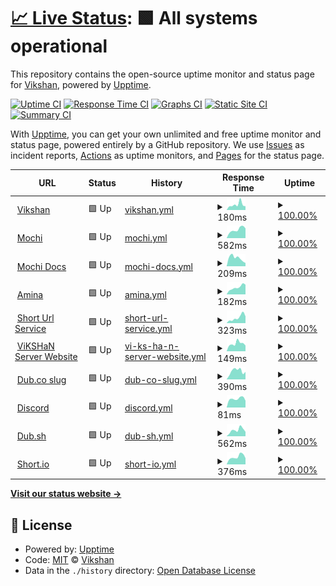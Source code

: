 # [📈 Live Status](https://status.vikshan.me): <!--live status--> **🟩 All systems operational**

This repository contains the open-source uptime monitor and status page for [Vikshan](ko-fi.com/vixshan), powered by [Upptime](https://github.com/upptime/upptime).

[![Uptime CI](https://github.com/vixshan/upptime/workflows/Uptime%20CI/badge.svg)](https://github.com/vixshan/upptime/actions?query=workflow%3A%22Uptime+CI%22)
[![Response Time CI](https://github.com/vixshan/upptime/workflows/Response%20Time%20CI/badge.svg)](https://github.com/vixshan/upptime/actions?query=workflow%3A%22Response+Time+CI%22)
[![Graphs CI](https://github.com/vixshan/upptime/workflows/Graphs%20CI/badge.svg)](https://github.com/vixshan/upptime/actions?query=workflow%3A%22Graphs+CI%22)
[![Static Site CI](https://github.com/vixshan/upptime/workflows/Static%20Site%20CI/badge.svg)](https://github.com/vixshan/upptime/actions?query=workflow%3A%22Static+Site+CI%22)
[![Summary CI](https://github.com/vixshan/upptime/workflows/Summary%20CI/badge.svg)](https://github.com/vixshan/upptime/actions?query=workflow%3A%22Summary+CI%22)

With [Upptime](https://upptime.js.org), you can get your own unlimited and free uptime monitor and status page, powered entirely by a GitHub repository. We use [Issues](https://github.com/vixshan/upptime/issues) as incident reports, [Actions](https://github.com/vixshan/upptime/actions) as uptime monitors, and [Pages](https://status.vikshan.me) for the status page.

<!--start: status pages-->
<!-- This summary is generated by Upptime (https://github.com/upptime/upptime) -->
<!-- Do not edit this manually, your changes will be overwritten -->
<!-- prettier-ignore -->
| URL | Status | History | Response Time | Uptime |
| --- | ------ | ------- | ------------- | ------ |
| <img alt="" src="https://icons.duckduckgo.com/ip3/vikshan.tech.ico" height="13"> [Vikshan](https://vikshan.tech) | 🟩 Up | [vikshan.yml](https://github.com/vixshan/upptime/commits/HEAD/history/vikshan.yml) | <details><summary><img alt="Response time graph" src="./graphs/vikshan/response-time-week.png" height="20"> 180ms</summary><br><a href="https://status.vikshan.tech/history/vikshan"><img alt="Response time 132" src="https://img.shields.io/endpoint?url=https%3A%2F%2Fraw.githubusercontent.com%2Fvixshan%2Fupptime%2FHEAD%2Fapi%2Fvikshan%2Fresponse-time.json"></a><br><a href="https://status.vikshan.tech/history/vikshan"><img alt="24-hour response time 90" src="https://img.shields.io/endpoint?url=https%3A%2F%2Fraw.githubusercontent.com%2Fvixshan%2Fupptime%2FHEAD%2Fapi%2Fvikshan%2Fresponse-time-day.json"></a><br><a href="https://status.vikshan.tech/history/vikshan"><img alt="7-day response time 180" src="https://img.shields.io/endpoint?url=https%3A%2F%2Fraw.githubusercontent.com%2Fvixshan%2Fupptime%2FHEAD%2Fapi%2Fvikshan%2Fresponse-time-week.json"></a><br><a href="https://status.vikshan.tech/history/vikshan"><img alt="30-day response time 145" src="https://img.shields.io/endpoint?url=https%3A%2F%2Fraw.githubusercontent.com%2Fvixshan%2Fupptime%2FHEAD%2Fapi%2Fvikshan%2Fresponse-time-month.json"></a><br><a href="https://status.vikshan.tech/history/vikshan"><img alt="1-year response time 132" src="https://img.shields.io/endpoint?url=https%3A%2F%2Fraw.githubusercontent.com%2Fvixshan%2Fupptime%2FHEAD%2Fapi%2Fvikshan%2Fresponse-time-year.json"></a></details> | <details><summary><a href="https://status.vikshan.tech/history/vikshan">100.00%</a></summary><a href="https://status.vikshan.tech/history/vikshan"><img alt="All-time uptime 100.00%" src="https://img.shields.io/endpoint?url=https%3A%2F%2Fraw.githubusercontent.com%2Fvixshan%2Fupptime%2FHEAD%2Fapi%2Fvikshan%2Fuptime.json"></a><br><a href="https://status.vikshan.tech/history/vikshan"><img alt="24-hour uptime 100.00%" src="https://img.shields.io/endpoint?url=https%3A%2F%2Fraw.githubusercontent.com%2Fvixshan%2Fupptime%2FHEAD%2Fapi%2Fvikshan%2Fuptime-day.json"></a><br><a href="https://status.vikshan.tech/history/vikshan"><img alt="7-day uptime 100.00%" src="https://img.shields.io/endpoint?url=https%3A%2F%2Fraw.githubusercontent.com%2Fvixshan%2Fupptime%2FHEAD%2Fapi%2Fvikshan%2Fuptime-week.json"></a><br><a href="https://status.vikshan.tech/history/vikshan"><img alt="30-day uptime 100.00%" src="https://img.shields.io/endpoint?url=https%3A%2F%2Fraw.githubusercontent.com%2Fvixshan%2Fupptime%2FHEAD%2Fapi%2Fvikshan%2Fuptime-month.json"></a><br><a href="https://status.vikshan.tech/history/vikshan"><img alt="1-year uptime 100.00%" src="https://img.shields.io/endpoint?url=https%3A%2F%2Fraw.githubusercontent.com%2Fvixshan%2Fupptime%2FHEAD%2Fapi%2Fvikshan%2Fuptime-year.json"></a></details>
| <img alt="" src="https://icons.duckduckgo.com/ip3/mochi.vikshan.tech.ico" height="13"> [Mochi](https://mochi.vikshan.tech/) | 🟩 Up | [mochi.yml](https://github.com/vixshan/upptime/commits/HEAD/history/mochi.yml) | <details><summary><img alt="Response time graph" src="./graphs/mochi/response-time-week.png" height="20"> 582ms</summary><br><a href="https://status.vikshan.tech/history/mochi"><img alt="Response time 342" src="https://img.shields.io/endpoint?url=https%3A%2F%2Fraw.githubusercontent.com%2Fvixshan%2Fupptime%2FHEAD%2Fapi%2Fmochi%2Fresponse-time.json"></a><br><a href="https://status.vikshan.tech/history/mochi"><img alt="24-hour response time 616" src="https://img.shields.io/endpoint?url=https%3A%2F%2Fraw.githubusercontent.com%2Fvixshan%2Fupptime%2FHEAD%2Fapi%2Fmochi%2Fresponse-time-day.json"></a><br><a href="https://status.vikshan.tech/history/mochi"><img alt="7-day response time 582" src="https://img.shields.io/endpoint?url=https%3A%2F%2Fraw.githubusercontent.com%2Fvixshan%2Fupptime%2FHEAD%2Fapi%2Fmochi%2Fresponse-time-week.json"></a><br><a href="https://status.vikshan.tech/history/mochi"><img alt="30-day response time 471" src="https://img.shields.io/endpoint?url=https%3A%2F%2Fraw.githubusercontent.com%2Fvixshan%2Fupptime%2FHEAD%2Fapi%2Fmochi%2Fresponse-time-month.json"></a><br><a href="https://status.vikshan.tech/history/mochi"><img alt="1-year response time 342" src="https://img.shields.io/endpoint?url=https%3A%2F%2Fraw.githubusercontent.com%2Fvixshan%2Fupptime%2FHEAD%2Fapi%2Fmochi%2Fresponse-time-year.json"></a></details> | <details><summary><a href="https://status.vikshan.tech/history/mochi">100.00%</a></summary><a href="https://status.vikshan.tech/history/mochi"><img alt="All-time uptime 93.92%" src="https://img.shields.io/endpoint?url=https%3A%2F%2Fraw.githubusercontent.com%2Fvixshan%2Fupptime%2FHEAD%2Fapi%2Fmochi%2Fuptime.json"></a><br><a href="https://status.vikshan.tech/history/mochi"><img alt="24-hour uptime 100.00%" src="https://img.shields.io/endpoint?url=https%3A%2F%2Fraw.githubusercontent.com%2Fvixshan%2Fupptime%2FHEAD%2Fapi%2Fmochi%2Fuptime-day.json"></a><br><a href="https://status.vikshan.tech/history/mochi"><img alt="7-day uptime 100.00%" src="https://img.shields.io/endpoint?url=https%3A%2F%2Fraw.githubusercontent.com%2Fvixshan%2Fupptime%2FHEAD%2Fapi%2Fmochi%2Fuptime-week.json"></a><br><a href="https://status.vikshan.tech/history/mochi"><img alt="30-day uptime 99.95%" src="https://img.shields.io/endpoint?url=https%3A%2F%2Fraw.githubusercontent.com%2Fvixshan%2Fupptime%2FHEAD%2Fapi%2Fmochi%2Fuptime-month.json"></a><br><a href="https://status.vikshan.tech/history/mochi"><img alt="1-year uptime 93.92%" src="https://img.shields.io/endpoint?url=https%3A%2F%2Fraw.githubusercontent.com%2Fvixshan%2Fupptime%2FHEAD%2Fapi%2Fmochi%2Fuptime-year.json"></a></details>
| <img alt="" src="https://icons.duckduckgo.com/ip3/docs.vikshan.tech.ico" height="13"> [Mochi Docs](https://docs.vikshan.tech/mochi) | 🟩 Up | [mochi-docs.yml](https://github.com/vixshan/upptime/commits/HEAD/history/mochi-docs.yml) | <details><summary><img alt="Response time graph" src="./graphs/mochi-docs/response-time-week.png" height="20"> 209ms</summary><br><a href="https://status.vikshan.tech/history/mochi-docs"><img alt="Response time 823" src="https://img.shields.io/endpoint?url=https%3A%2F%2Fraw.githubusercontent.com%2Fvixshan%2Fupptime%2FHEAD%2Fapi%2Fmochi-docs%2Fresponse-time.json"></a><br><a href="https://status.vikshan.tech/history/mochi-docs"><img alt="24-hour response time 205" src="https://img.shields.io/endpoint?url=https%3A%2F%2Fraw.githubusercontent.com%2Fvixshan%2Fupptime%2FHEAD%2Fapi%2Fmochi-docs%2Fresponse-time-day.json"></a><br><a href="https://status.vikshan.tech/history/mochi-docs"><img alt="7-day response time 209" src="https://img.shields.io/endpoint?url=https%3A%2F%2Fraw.githubusercontent.com%2Fvixshan%2Fupptime%2FHEAD%2Fapi%2Fmochi-docs%2Fresponse-time-week.json"></a><br><a href="https://status.vikshan.tech/history/mochi-docs"><img alt="30-day response time 216" src="https://img.shields.io/endpoint?url=https%3A%2F%2Fraw.githubusercontent.com%2Fvixshan%2Fupptime%2FHEAD%2Fapi%2Fmochi-docs%2Fresponse-time-month.json"></a><br><a href="https://status.vikshan.tech/history/mochi-docs"><img alt="1-year response time 823" src="https://img.shields.io/endpoint?url=https%3A%2F%2Fraw.githubusercontent.com%2Fvixshan%2Fupptime%2FHEAD%2Fapi%2Fmochi-docs%2Fresponse-time-year.json"></a></details> | <details><summary><a href="https://status.vikshan.tech/history/mochi-docs">100.00%</a></summary><a href="https://status.vikshan.tech/history/mochi-docs"><img alt="All-time uptime 99.96%" src="https://img.shields.io/endpoint?url=https%3A%2F%2Fraw.githubusercontent.com%2Fvixshan%2Fupptime%2FHEAD%2Fapi%2Fmochi-docs%2Fuptime.json"></a><br><a href="https://status.vikshan.tech/history/mochi-docs"><img alt="24-hour uptime 100.00%" src="https://img.shields.io/endpoint?url=https%3A%2F%2Fraw.githubusercontent.com%2Fvixshan%2Fupptime%2FHEAD%2Fapi%2Fmochi-docs%2Fuptime-day.json"></a><br><a href="https://status.vikshan.tech/history/mochi-docs"><img alt="7-day uptime 100.00%" src="https://img.shields.io/endpoint?url=https%3A%2F%2Fraw.githubusercontent.com%2Fvixshan%2Fupptime%2FHEAD%2Fapi%2Fmochi-docs%2Fuptime-week.json"></a><br><a href="https://status.vikshan.tech/history/mochi-docs"><img alt="30-day uptime 100.00%" src="https://img.shields.io/endpoint?url=https%3A%2F%2Fraw.githubusercontent.com%2Fvixshan%2Fupptime%2FHEAD%2Fapi%2Fmochi-docs%2Fuptime-month.json"></a><br><a href="https://status.vikshan.tech/history/mochi-docs"><img alt="1-year uptime 99.96%" src="https://img.shields.io/endpoint?url=https%3A%2F%2Fraw.githubusercontent.com%2Fvixshan%2Fupptime%2FHEAD%2Fapi%2Fmochi-docs%2Fuptime-year.json"></a></details>
| <img alt="" src="https://icons.duckduckgo.com/ip3/amina.vikshan.tech.ico" height="13"> [Amina](https://amina.vikshan.tech) | 🟩 Up | [amina.yml](https://github.com/vixshan/upptime/commits/HEAD/history/amina.yml) | <details><summary><img alt="Response time graph" src="./graphs/amina/response-time-week.png" height="20"> 182ms</summary><br><a href="https://status.vikshan.tech/history/amina"><img alt="Response time 121" src="https://img.shields.io/endpoint?url=https%3A%2F%2Fraw.githubusercontent.com%2Fvixshan%2Fupptime%2FHEAD%2Fapi%2Famina%2Fresponse-time.json"></a><br><a href="https://status.vikshan.tech/history/amina"><img alt="24-hour response time 189" src="https://img.shields.io/endpoint?url=https%3A%2F%2Fraw.githubusercontent.com%2Fvixshan%2Fupptime%2FHEAD%2Fapi%2Famina%2Fresponse-time-day.json"></a><br><a href="https://status.vikshan.tech/history/amina"><img alt="7-day response time 182" src="https://img.shields.io/endpoint?url=https%3A%2F%2Fraw.githubusercontent.com%2Fvixshan%2Fupptime%2FHEAD%2Fapi%2Famina%2Fresponse-time-week.json"></a><br><a href="https://status.vikshan.tech/history/amina"><img alt="30-day response time 142" src="https://img.shields.io/endpoint?url=https%3A%2F%2Fraw.githubusercontent.com%2Fvixshan%2Fupptime%2FHEAD%2Fapi%2Famina%2Fresponse-time-month.json"></a><br><a href="https://status.vikshan.tech/history/amina"><img alt="1-year response time 121" src="https://img.shields.io/endpoint?url=https%3A%2F%2Fraw.githubusercontent.com%2Fvixshan%2Fupptime%2FHEAD%2Fapi%2Famina%2Fresponse-time-year.json"></a></details> | <details><summary><a href="https://status.vikshan.tech/history/amina">100.00%</a></summary><a href="https://status.vikshan.tech/history/amina"><img alt="All-time uptime 100.00%" src="https://img.shields.io/endpoint?url=https%3A%2F%2Fraw.githubusercontent.com%2Fvixshan%2Fupptime%2FHEAD%2Fapi%2Famina%2Fuptime.json"></a><br><a href="https://status.vikshan.tech/history/amina"><img alt="24-hour uptime 100.00%" src="https://img.shields.io/endpoint?url=https%3A%2F%2Fraw.githubusercontent.com%2Fvixshan%2Fupptime%2FHEAD%2Fapi%2Famina%2Fuptime-day.json"></a><br><a href="https://status.vikshan.tech/history/amina"><img alt="7-day uptime 100.00%" src="https://img.shields.io/endpoint?url=https%3A%2F%2Fraw.githubusercontent.com%2Fvixshan%2Fupptime%2FHEAD%2Fapi%2Famina%2Fuptime-week.json"></a><br><a href="https://status.vikshan.tech/history/amina"><img alt="30-day uptime 100.00%" src="https://img.shields.io/endpoint?url=https%3A%2F%2Fraw.githubusercontent.com%2Fvixshan%2Fupptime%2FHEAD%2Fapi%2Famina%2Fuptime-month.json"></a><br><a href="https://status.vikshan.tech/history/amina"><img alt="1-year uptime 100.00%" src="https://img.shields.io/endpoint?url=https%3A%2F%2Fraw.githubusercontent.com%2Fvixshan%2Fupptime%2FHEAD%2Fapi%2Famina%2Fuptime-year.json"></a></details>
| <img alt="" src="https://icons.duckduckgo.com/ip3/go.vikshan.tech.ico" height="13"> [Short Url Service](https://go.vikshan.tech) | 🟩 Up | [short-url-service.yml](https://github.com/vixshan/upptime/commits/HEAD/history/short-url-service.yml) | <details><summary><img alt="Response time graph" src="./graphs/short-url-service/response-time-week.png" height="20"> 323ms</summary><br><a href="https://status.vikshan.tech/history/short-url-service"><img alt="Response time 437" src="https://img.shields.io/endpoint?url=https%3A%2F%2Fraw.githubusercontent.com%2Fvixshan%2Fupptime%2FHEAD%2Fapi%2Fshort-url-service%2Fresponse-time.json"></a><br><a href="https://status.vikshan.tech/history/short-url-service"><img alt="24-hour response time 578" src="https://img.shields.io/endpoint?url=https%3A%2F%2Fraw.githubusercontent.com%2Fvixshan%2Fupptime%2FHEAD%2Fapi%2Fshort-url-service%2Fresponse-time-day.json"></a><br><a href="https://status.vikshan.tech/history/short-url-service"><img alt="7-day response time 323" src="https://img.shields.io/endpoint?url=https%3A%2F%2Fraw.githubusercontent.com%2Fvixshan%2Fupptime%2FHEAD%2Fapi%2Fshort-url-service%2Fresponse-time-week.json"></a><br><a href="https://status.vikshan.tech/history/short-url-service"><img alt="30-day response time 350" src="https://img.shields.io/endpoint?url=https%3A%2F%2Fraw.githubusercontent.com%2Fvixshan%2Fupptime%2FHEAD%2Fapi%2Fshort-url-service%2Fresponse-time-month.json"></a><br><a href="https://status.vikshan.tech/history/short-url-service"><img alt="1-year response time 437" src="https://img.shields.io/endpoint?url=https%3A%2F%2Fraw.githubusercontent.com%2Fvixshan%2Fupptime%2FHEAD%2Fapi%2Fshort-url-service%2Fresponse-time-year.json"></a></details> | <details><summary><a href="https://status.vikshan.tech/history/short-url-service">100.00%</a></summary><a href="https://status.vikshan.tech/history/short-url-service"><img alt="All-time uptime 99.97%" src="https://img.shields.io/endpoint?url=https%3A%2F%2Fraw.githubusercontent.com%2Fvixshan%2Fupptime%2FHEAD%2Fapi%2Fshort-url-service%2Fuptime.json"></a><br><a href="https://status.vikshan.tech/history/short-url-service"><img alt="24-hour uptime 100.00%" src="https://img.shields.io/endpoint?url=https%3A%2F%2Fraw.githubusercontent.com%2Fvixshan%2Fupptime%2FHEAD%2Fapi%2Fshort-url-service%2Fuptime-day.json"></a><br><a href="https://status.vikshan.tech/history/short-url-service"><img alt="7-day uptime 100.00%" src="https://img.shields.io/endpoint?url=https%3A%2F%2Fraw.githubusercontent.com%2Fvixshan%2Fupptime%2FHEAD%2Fapi%2Fshort-url-service%2Fuptime-week.json"></a><br><a href="https://status.vikshan.tech/history/short-url-service"><img alt="30-day uptime 100.00%" src="https://img.shields.io/endpoint?url=https%3A%2F%2Fraw.githubusercontent.com%2Fvixshan%2Fupptime%2FHEAD%2Fapi%2Fshort-url-service%2Fuptime-month.json"></a><br><a href="https://status.vikshan.tech/history/short-url-service"><img alt="1-year uptime 99.97%" src="https://img.shields.io/endpoint?url=https%3A%2F%2Fraw.githubusercontent.com%2Fvixshan%2Fupptime%2FHEAD%2Fapi%2Fshort-url-service%2Fuptime-year.json"></a></details>
| <img alt="" src="https://icons.duckduckgo.com/ip3/server.vikshan.tech.ico" height="13"> [ViKSHaN Server Website](https://server.vikshan.tech) | 🟩 Up | [vi-ks-ha-n-server-website.yml](https://github.com/vixshan/upptime/commits/HEAD/history/vi-ks-ha-n-server-website.yml) | <details><summary><img alt="Response time graph" src="./graphs/vi-ks-ha-n-server-website/response-time-week.png" height="20"> 149ms</summary><br><a href="https://status.vikshan.tech/history/vi-ks-ha-n-server-website"><img alt="Response time 124" src="https://img.shields.io/endpoint?url=https%3A%2F%2Fraw.githubusercontent.com%2Fvixshan%2Fupptime%2FHEAD%2Fapi%2Fvi-ks-ha-n-server-website%2Fresponse-time.json"></a><br><a href="https://status.vikshan.tech/history/vi-ks-ha-n-server-website"><img alt="24-hour response time 111" src="https://img.shields.io/endpoint?url=https%3A%2F%2Fraw.githubusercontent.com%2Fvixshan%2Fupptime%2FHEAD%2Fapi%2Fvi-ks-ha-n-server-website%2Fresponse-time-day.json"></a><br><a href="https://status.vikshan.tech/history/vi-ks-ha-n-server-website"><img alt="7-day response time 149" src="https://img.shields.io/endpoint?url=https%3A%2F%2Fraw.githubusercontent.com%2Fvixshan%2Fupptime%2FHEAD%2Fapi%2Fvi-ks-ha-n-server-website%2Fresponse-time-week.json"></a><br><a href="https://status.vikshan.tech/history/vi-ks-ha-n-server-website"><img alt="30-day response time 153" src="https://img.shields.io/endpoint?url=https%3A%2F%2Fraw.githubusercontent.com%2Fvixshan%2Fupptime%2FHEAD%2Fapi%2Fvi-ks-ha-n-server-website%2Fresponse-time-month.json"></a><br><a href="https://status.vikshan.tech/history/vi-ks-ha-n-server-website"><img alt="1-year response time 124" src="https://img.shields.io/endpoint?url=https%3A%2F%2Fraw.githubusercontent.com%2Fvixshan%2Fupptime%2FHEAD%2Fapi%2Fvi-ks-ha-n-server-website%2Fresponse-time-year.json"></a></details> | <details><summary><a href="https://status.vikshan.tech/history/vi-ks-ha-n-server-website">100.00%</a></summary><a href="https://status.vikshan.tech/history/vi-ks-ha-n-server-website"><img alt="All-time uptime 100.00%" src="https://img.shields.io/endpoint?url=https%3A%2F%2Fraw.githubusercontent.com%2Fvixshan%2Fupptime%2FHEAD%2Fapi%2Fvi-ks-ha-n-server-website%2Fuptime.json"></a><br><a href="https://status.vikshan.tech/history/vi-ks-ha-n-server-website"><img alt="24-hour uptime 100.00%" src="https://img.shields.io/endpoint?url=https%3A%2F%2Fraw.githubusercontent.com%2Fvixshan%2Fupptime%2FHEAD%2Fapi%2Fvi-ks-ha-n-server-website%2Fuptime-day.json"></a><br><a href="https://status.vikshan.tech/history/vi-ks-ha-n-server-website"><img alt="7-day uptime 100.00%" src="https://img.shields.io/endpoint?url=https%3A%2F%2Fraw.githubusercontent.com%2Fvixshan%2Fupptime%2FHEAD%2Fapi%2Fvi-ks-ha-n-server-website%2Fuptime-week.json"></a><br><a href="https://status.vikshan.tech/history/vi-ks-ha-n-server-website"><img alt="30-day uptime 100.00%" src="https://img.shields.io/endpoint?url=https%3A%2F%2Fraw.githubusercontent.com%2Fvixshan%2Fupptime%2FHEAD%2Fapi%2Fvi-ks-ha-n-server-website%2Fuptime-month.json"></a><br><a href="https://status.vikshan.tech/history/vi-ks-ha-n-server-website"><img alt="1-year uptime 100.00%" src="https://img.shields.io/endpoint?url=https%3A%2F%2Fraw.githubusercontent.com%2Fvixshan%2Fupptime%2FHEAD%2Fapi%2Fvi-ks-ha-n-server-website%2Fuptime-year.json"></a></details>
| <img alt="" src="https://icons.duckduckgo.com/ip3/l.vikshan.tech.ico" height="13"> [Dub.co slug](https://l.vikshan.tech/) | 🟩 Up | [dub-co-slug.yml](https://github.com/vixshan/upptime/commits/HEAD/history/dub-co-slug.yml) | <details><summary><img alt="Response time graph" src="./graphs/dub-co-slug/response-time-week.png" height="20"> 390ms</summary><br><a href="https://status.vikshan.tech/history/dub-co-slug"><img alt="Response time 294" src="https://img.shields.io/endpoint?url=https%3A%2F%2Fraw.githubusercontent.com%2Fvixshan%2Fupptime%2FHEAD%2Fapi%2Fdub-co-slug%2Fresponse-time.json"></a><br><a href="https://status.vikshan.tech/history/dub-co-slug"><img alt="24-hour response time 162" src="https://img.shields.io/endpoint?url=https%3A%2F%2Fraw.githubusercontent.com%2Fvixshan%2Fupptime%2FHEAD%2Fapi%2Fdub-co-slug%2Fresponse-time-day.json"></a><br><a href="https://status.vikshan.tech/history/dub-co-slug"><img alt="7-day response time 390" src="https://img.shields.io/endpoint?url=https%3A%2F%2Fraw.githubusercontent.com%2Fvixshan%2Fupptime%2FHEAD%2Fapi%2Fdub-co-slug%2Fresponse-time-week.json"></a><br><a href="https://status.vikshan.tech/history/dub-co-slug"><img alt="30-day response time 351" src="https://img.shields.io/endpoint?url=https%3A%2F%2Fraw.githubusercontent.com%2Fvixshan%2Fupptime%2FHEAD%2Fapi%2Fdub-co-slug%2Fresponse-time-month.json"></a><br><a href="https://status.vikshan.tech/history/dub-co-slug"><img alt="1-year response time 294" src="https://img.shields.io/endpoint?url=https%3A%2F%2Fraw.githubusercontent.com%2Fvixshan%2Fupptime%2FHEAD%2Fapi%2Fdub-co-slug%2Fresponse-time-year.json"></a></details> | <details><summary><a href="https://status.vikshan.tech/history/dub-co-slug">100.00%</a></summary><a href="https://status.vikshan.tech/history/dub-co-slug"><img alt="All-time uptime 100.00%" src="https://img.shields.io/endpoint?url=https%3A%2F%2Fraw.githubusercontent.com%2Fvixshan%2Fupptime%2FHEAD%2Fapi%2Fdub-co-slug%2Fuptime.json"></a><br><a href="https://status.vikshan.tech/history/dub-co-slug"><img alt="24-hour uptime 100.00%" src="https://img.shields.io/endpoint?url=https%3A%2F%2Fraw.githubusercontent.com%2Fvixshan%2Fupptime%2FHEAD%2Fapi%2Fdub-co-slug%2Fuptime-day.json"></a><br><a href="https://status.vikshan.tech/history/dub-co-slug"><img alt="7-day uptime 100.00%" src="https://img.shields.io/endpoint?url=https%3A%2F%2Fraw.githubusercontent.com%2Fvixshan%2Fupptime%2FHEAD%2Fapi%2Fdub-co-slug%2Fuptime-week.json"></a><br><a href="https://status.vikshan.tech/history/dub-co-slug"><img alt="30-day uptime 100.00%" src="https://img.shields.io/endpoint?url=https%3A%2F%2Fraw.githubusercontent.com%2Fvixshan%2Fupptime%2FHEAD%2Fapi%2Fdub-co-slug%2Fuptime-month.json"></a><br><a href="https://status.vikshan.tech/history/dub-co-slug"><img alt="1-year uptime 100.00%" src="https://img.shields.io/endpoint?url=https%3A%2F%2Fraw.githubusercontent.com%2Fvixshan%2Fupptime%2FHEAD%2Fapi%2Fdub-co-slug%2Fuptime-year.json"></a></details>
| <img alt="" src="https://icons.duckduckgo.com/ip3/discord.com.ico" height="13"> [Discord](https://discord.com) | 🟩 Up | [discord.yml](https://github.com/vixshan/upptime/commits/HEAD/history/discord.yml) | <details><summary><img alt="Response time graph" src="./graphs/discord/response-time-week.png" height="20"> 81ms</summary><br><a href="https://status.vikshan.tech/history/discord"><img alt="Response time 60" src="https://img.shields.io/endpoint?url=https%3A%2F%2Fraw.githubusercontent.com%2Fvixshan%2Fupptime%2FHEAD%2Fapi%2Fdiscord%2Fresponse-time.json"></a><br><a href="https://status.vikshan.tech/history/discord"><img alt="24-hour response time 68" src="https://img.shields.io/endpoint?url=https%3A%2F%2Fraw.githubusercontent.com%2Fvixshan%2Fupptime%2FHEAD%2Fapi%2Fdiscord%2Fresponse-time-day.json"></a><br><a href="https://status.vikshan.tech/history/discord"><img alt="7-day response time 81" src="https://img.shields.io/endpoint?url=https%3A%2F%2Fraw.githubusercontent.com%2Fvixshan%2Fupptime%2FHEAD%2Fapi%2Fdiscord%2Fresponse-time-week.json"></a><br><a href="https://status.vikshan.tech/history/discord"><img alt="30-day response time 87" src="https://img.shields.io/endpoint?url=https%3A%2F%2Fraw.githubusercontent.com%2Fvixshan%2Fupptime%2FHEAD%2Fapi%2Fdiscord%2Fresponse-time-month.json"></a><br><a href="https://status.vikshan.tech/history/discord"><img alt="1-year response time 60" src="https://img.shields.io/endpoint?url=https%3A%2F%2Fraw.githubusercontent.com%2Fvixshan%2Fupptime%2FHEAD%2Fapi%2Fdiscord%2Fresponse-time-year.json"></a></details> | <details><summary><a href="https://status.vikshan.tech/history/discord">100.00%</a></summary><a href="https://status.vikshan.tech/history/discord"><img alt="All-time uptime 99.98%" src="https://img.shields.io/endpoint?url=https%3A%2F%2Fraw.githubusercontent.com%2Fvixshan%2Fupptime%2FHEAD%2Fapi%2Fdiscord%2Fuptime.json"></a><br><a href="https://status.vikshan.tech/history/discord"><img alt="24-hour uptime 100.00%" src="https://img.shields.io/endpoint?url=https%3A%2F%2Fraw.githubusercontent.com%2Fvixshan%2Fupptime%2FHEAD%2Fapi%2Fdiscord%2Fuptime-day.json"></a><br><a href="https://status.vikshan.tech/history/discord"><img alt="7-day uptime 100.00%" src="https://img.shields.io/endpoint?url=https%3A%2F%2Fraw.githubusercontent.com%2Fvixshan%2Fupptime%2FHEAD%2Fapi%2Fdiscord%2Fuptime-week.json"></a><br><a href="https://status.vikshan.tech/history/discord"><img alt="30-day uptime 100.00%" src="https://img.shields.io/endpoint?url=https%3A%2F%2Fraw.githubusercontent.com%2Fvixshan%2Fupptime%2FHEAD%2Fapi%2Fdiscord%2Fuptime-month.json"></a><br><a href="https://status.vikshan.tech/history/discord"><img alt="1-year uptime 99.98%" src="https://img.shields.io/endpoint?url=https%3A%2F%2Fraw.githubusercontent.com%2Fvixshan%2Fupptime%2FHEAD%2Fapi%2Fdiscord%2Fuptime-year.json"></a></details>
| <img alt="" src="https://icons.duckduckgo.com/ip3/dub.sh.ico" height="13"> [Dub.sh](https://dub.sh) | 🟩 Up | [dub-sh.yml](https://github.com/vixshan/upptime/commits/HEAD/history/dub-sh.yml) | <details><summary><img alt="Response time graph" src="./graphs/dub-sh/response-time-week.png" height="20"> 562ms</summary><br><a href="https://status.vikshan.tech/history/dub-sh"><img alt="Response time 470" src="https://img.shields.io/endpoint?url=https%3A%2F%2Fraw.githubusercontent.com%2Fvixshan%2Fupptime%2FHEAD%2Fapi%2Fdub-sh%2Fresponse-time.json"></a><br><a href="https://status.vikshan.tech/history/dub-sh"><img alt="24-hour response time 204" src="https://img.shields.io/endpoint?url=https%3A%2F%2Fraw.githubusercontent.com%2Fvixshan%2Fupptime%2FHEAD%2Fapi%2Fdub-sh%2Fresponse-time-day.json"></a><br><a href="https://status.vikshan.tech/history/dub-sh"><img alt="7-day response time 562" src="https://img.shields.io/endpoint?url=https%3A%2F%2Fraw.githubusercontent.com%2Fvixshan%2Fupptime%2FHEAD%2Fapi%2Fdub-sh%2Fresponse-time-week.json"></a><br><a href="https://status.vikshan.tech/history/dub-sh"><img alt="30-day response time 482" src="https://img.shields.io/endpoint?url=https%3A%2F%2Fraw.githubusercontent.com%2Fvixshan%2Fupptime%2FHEAD%2Fapi%2Fdub-sh%2Fresponse-time-month.json"></a><br><a href="https://status.vikshan.tech/history/dub-sh"><img alt="1-year response time 470" src="https://img.shields.io/endpoint?url=https%3A%2F%2Fraw.githubusercontent.com%2Fvixshan%2Fupptime%2FHEAD%2Fapi%2Fdub-sh%2Fresponse-time-year.json"></a></details> | <details><summary><a href="https://status.vikshan.tech/history/dub-sh">100.00%</a></summary><a href="https://status.vikshan.tech/history/dub-sh"><img alt="All-time uptime 99.99%" src="https://img.shields.io/endpoint?url=https%3A%2F%2Fraw.githubusercontent.com%2Fvixshan%2Fupptime%2FHEAD%2Fapi%2Fdub-sh%2Fuptime.json"></a><br><a href="https://status.vikshan.tech/history/dub-sh"><img alt="24-hour uptime 100.00%" src="https://img.shields.io/endpoint?url=https%3A%2F%2Fraw.githubusercontent.com%2Fvixshan%2Fupptime%2FHEAD%2Fapi%2Fdub-sh%2Fuptime-day.json"></a><br><a href="https://status.vikshan.tech/history/dub-sh"><img alt="7-day uptime 100.00%" src="https://img.shields.io/endpoint?url=https%3A%2F%2Fraw.githubusercontent.com%2Fvixshan%2Fupptime%2FHEAD%2Fapi%2Fdub-sh%2Fuptime-week.json"></a><br><a href="https://status.vikshan.tech/history/dub-sh"><img alt="30-day uptime 100.00%" src="https://img.shields.io/endpoint?url=https%3A%2F%2Fraw.githubusercontent.com%2Fvixshan%2Fupptime%2FHEAD%2Fapi%2Fdub-sh%2Fuptime-month.json"></a><br><a href="https://status.vikshan.tech/history/dub-sh"><img alt="1-year uptime 99.99%" src="https://img.shields.io/endpoint?url=https%3A%2F%2Fraw.githubusercontent.com%2Fvixshan%2Fupptime%2FHEAD%2Fapi%2Fdub-sh%2Fuptime-year.json"></a></details>
| <img alt="" src="https://icons.duckduckgo.com/ip3/dton.short.gy.ico" height="13"> [Short.io](https://dton.short.gy) | 🟩 Up | [short-io.yml](https://github.com/vixshan/upptime/commits/HEAD/history/short-io.yml) | <details><summary><img alt="Response time graph" src="./graphs/short-io/response-time-week.png" height="20"> 376ms</summary><br><a href="https://status.vikshan.tech/history/short-io"><img alt="Response time 417" src="https://img.shields.io/endpoint?url=https%3A%2F%2Fraw.githubusercontent.com%2Fvixshan%2Fupptime%2FHEAD%2Fapi%2Fshort-io%2Fresponse-time.json"></a><br><a href="https://status.vikshan.tech/history/short-io"><img alt="24-hour response time 412" src="https://img.shields.io/endpoint?url=https%3A%2F%2Fraw.githubusercontent.com%2Fvixshan%2Fupptime%2FHEAD%2Fapi%2Fshort-io%2Fresponse-time-day.json"></a><br><a href="https://status.vikshan.tech/history/short-io"><img alt="7-day response time 376" src="https://img.shields.io/endpoint?url=https%3A%2F%2Fraw.githubusercontent.com%2Fvixshan%2Fupptime%2FHEAD%2Fapi%2Fshort-io%2Fresponse-time-week.json"></a><br><a href="https://status.vikshan.tech/history/short-io"><img alt="30-day response time 336" src="https://img.shields.io/endpoint?url=https%3A%2F%2Fraw.githubusercontent.com%2Fvixshan%2Fupptime%2FHEAD%2Fapi%2Fshort-io%2Fresponse-time-month.json"></a><br><a href="https://status.vikshan.tech/history/short-io"><img alt="1-year response time 417" src="https://img.shields.io/endpoint?url=https%3A%2F%2Fraw.githubusercontent.com%2Fvixshan%2Fupptime%2FHEAD%2Fapi%2Fshort-io%2Fresponse-time-year.json"></a></details> | <details><summary><a href="https://status.vikshan.tech/history/short-io">100.00%</a></summary><a href="https://status.vikshan.tech/history/short-io"><img alt="All-time uptime 99.95%" src="https://img.shields.io/endpoint?url=https%3A%2F%2Fraw.githubusercontent.com%2Fvixshan%2Fupptime%2FHEAD%2Fapi%2Fshort-io%2Fuptime.json"></a><br><a href="https://status.vikshan.tech/history/short-io"><img alt="24-hour uptime 100.00%" src="https://img.shields.io/endpoint?url=https%3A%2F%2Fraw.githubusercontent.com%2Fvixshan%2Fupptime%2FHEAD%2Fapi%2Fshort-io%2Fuptime-day.json"></a><br><a href="https://status.vikshan.tech/history/short-io"><img alt="7-day uptime 100.00%" src="https://img.shields.io/endpoint?url=https%3A%2F%2Fraw.githubusercontent.com%2Fvixshan%2Fupptime%2FHEAD%2Fapi%2Fshort-io%2Fuptime-week.json"></a><br><a href="https://status.vikshan.tech/history/short-io"><img alt="30-day uptime 100.00%" src="https://img.shields.io/endpoint?url=https%3A%2F%2Fraw.githubusercontent.com%2Fvixshan%2Fupptime%2FHEAD%2Fapi%2Fshort-io%2Fuptime-month.json"></a><br><a href="https://status.vikshan.tech/history/short-io"><img alt="1-year uptime 99.95%" src="https://img.shields.io/endpoint?url=https%3A%2F%2Fraw.githubusercontent.com%2Fvixshan%2Fupptime%2FHEAD%2Fapi%2Fshort-io%2Fuptime-year.json"></a></details>

<!--end: status pages-->

[**Visit our status website →**](https://status.vikshan.me)

## 📄 License

- Powered by: [Upptime](https://github.com/upptime/upptime)
- Code: [MIT](./LICENSE) © [Vikshan](ko-fi.com/vixshan)
- Data in the `./history` directory: [Open Database License](https://opendatacommons.org/licenses/odbl/1-0/)
